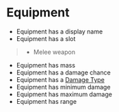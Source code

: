 # Equipment

* Equipment has a display name
* Equipment has a slot
> * Melee weapon

* Equipment has mass
* Equipment has a damage chance
* Equipment has a [Damage Type](damageType.md)
* Equipment has minimum damage
* Equipment has maximum damage
* Equipment has range

